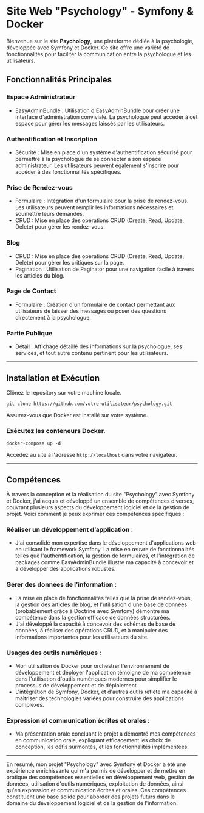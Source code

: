 # Site Web "Psychology" - Symfony & Docker

Bienvenue sur le site **Psychology**, une plateforme dédiée à la psychologie, développée avec Symfony et Docker. Ce site offre une variété de fonctionnalités pour faciliter la communication entre la psychologue et les utilisateurs.

## Fonctionnalités Principales

### Espace Administrateur

- EasyAdminBundle : Utilisation d'EasyAdminBundle pour créer une interface d'administration conviviale. La psychologue peut accéder à cet espace pour gérer les messages laissés par les utilisateurs.
  
### Authentification et Inscription

- Sécurité : Mise en place d'un système d'authentification sécurisé pour permettre à la psychologue de se connecter à son espace administrateur. Les utilisateurs peuvent également s'inscrire pour accéder à des fonctionnalités spécifiques.

### Prise de Rendez-vous

- Formulaire : Intégration d'un formulaire pour la prise de rendez-vous. Les utilisateurs peuvent remplir les informations nécessaires et soumettre leurs demandes.
- CRUD : Mise en place des opérations CRUD (Create, Read, Update, Delete) pour gérer les rendez-vous.

### Blog

- CRUD : Mise en place des opérations CRUD (Create, Read, Update, Delete) pour gérer les critiques sur la page.
- Pagination : Utilisation de Paginator pour une navigation facile à travers les articles du blog.

### Page de Contact

- Formulaire : Création d'un formulaire de contact permettant aux utilisateurs de laisser des messages ou poser des questions directement à la psychologue.

### Partie Publique

- Détail : Affichage détaillé des informations sur la psychologue, ses services, et tout autre contenu pertinent pour les utilisateurs.

---

## Installation et Exécution

Clônez le repository sur votre machine locale.

```
git clone https://github.com/votre-utilisateur/psychology.git
```

Assurez-vous que Docker est installé sur votre système.

### Exécutez les conteneurs Docker.

```
docker-compose up -d
```

Accédez au site à l'adresse `http://localhost` dans votre navigateur.

---

## Compétences

À travers la conception et la réalisation du site "Psychology" avec Symfony et Docker, j'ai acquis et développé un ensemble de compétences diverses, couvrant plusieurs aspects du développement logiciel et de la gestion de projet. Voici comment je peux exprimer ces compétences spécifiques :

### Réaliser un développement d’application :

- J'ai consolidé mon expertise dans le développement d'applications web en utilisant le framework Symfony. La mise en œuvre de fonctionnalités telles que l'authentification, la gestion de formulaires, et l'intégration de packages comme EasyAdminBundle illustre ma capacité à concevoir et à développer des applications robustes.

### Gérer des données de l’information :

- La mise en place de fonctionnalités telles que la prise de rendez-vous, la gestion des articles de blog, et l'utilisation d'une base de données (probablement grâce à Doctrine avec Symfony) démontre ma compétence dans la gestion efficace de données structurées.
- J'ai développé la capacité à concevoir des schémas de base de données, à réaliser des opérations CRUD, et à manipuler des informations importantes pour les utilisateurs du site.

### Usages des outils numériques :

- Mon utilisation de Docker pour orchestrer l'environnement de développement et déployer l'application témoigne de ma compétence dans l'utilisation d'outils numériques modernes pour simplifier le processus de développement et de déploiement.
- L'intégration de Symfony, Docker, et d'autres outils reflète ma capacité à maîtriser des technologies variées pour construire des applications complexes.

### Expression et communication écrites et orales :

- Ma présentation orale concluant le projet a démontré mes compétences en communication orale, expliquant efficacement les choix de conception, les défis surmontés, et les fonctionnalités implémentées.

---

En résumé, mon projet "Psychology" avec Symfony et Docker a été une expérience enrichissante qui m'a permis de développer et de mettre en pratique des compétences essentielles en développement web, gestion de données, utilisation d'outils numériques, exploitation de données, ainsi qu'en expression et communication écrites et orales. Ces compétences constituent une base solide pour aborder des projets futurs dans le domaine du développement logiciel et de la gestion de l'information.
